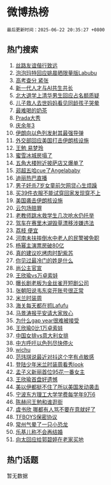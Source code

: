 # 微博热榜

`最后更新时间：2025-06-22 20:35:27 +0800`

## 热门搜索

1. [丝路友谊偕行致远](https://m.weibo.cn/search?containerid=100103type%3D1%26t%3D10%26q%3D%23%E4%B8%9D%E8%B7%AF%E5%8F%8B%E8%B0%8A%E5%81%95%E8%A1%8C%E8%87%B4%E8%BF%9C%23&stream_entry_id=51&isnewpage=1&extparam=seat%3D1%26c_type%3D51%26cate%3D10103%26q%3D%2523%25E4%25B8%259D%25E8%25B7%25AF%25E5%258F%258B%25E8%25B0%258A%25E5%2581%2595%25E8%25A1%258C%25E8%2587%25B4%25E8%25BF%259C%2523%26dgr%3D0%26pos%3D0%26filter_type%3Drealtimehot%26stream_entry_id%3D51%26display_time%3D1750595725%26pre_seqid%3D17505957256400217088101)
1. [泡泡玛特回应姚晨晒限量版Labubu](https://m.weibo.cn/search?containerid=100103type%3D1%26t%3D10%26q%3D%23%E6%B3%A1%E6%B3%A1%E7%8E%9B%E7%89%B9%E5%9B%9E%E5%BA%94%E5%A7%9A%E6%99%A8%E6%99%92%E9%99%90%E9%87%8F%E7%89%88Labubu%23&stream_entry_id=31&isnewpage=1&extparam=seat%3D1%26c_type%3D31%26cate%3D5001%26dgr%3D0%26flag%3D2%26stream_entry_id%3D31%26realpos%3D1%26pos%3D0%26filter_type%3Drealtimehot%26q%3D%2523%25E6%25B3%25A1%25E6%25B3%25A1%25E7%258E%259B%25E7%2589%25B9%25E5%259B%259E%25E5%25BA%2594%25E5%25A7%259A%25E6%2599%25A8%25E6%2599%2592%25E9%2599%2590%25E9%2587%258F%25E7%2589%2588Labubu%2523%26lcate%3D5001%26band_rank%3D1%26display_time%3D1750595725%26pre_seqid%3D17505957256400217088101)
1. [高考查分 紧张](https://m.weibo.cn/search?containerid=100103type%3D1%26t%3D10%26q%3D%E9%AB%98%E8%80%83%E6%9F%A5%E5%88%86+%E7%B4%A7%E5%BC%A0&stream_entry_id=31&isnewpage=1&extparam=seat%3D1%26c_type%3D31%26cate%3D5001%26dgr%3D0%26flag%3D2%26stream_entry_id%3D31%26realpos%3D2%26pos%3D1%26filter_type%3Drealtimehot%26q%3D%25E9%25AB%2598%25E8%2580%2583%25E6%259F%25A5%25E5%2588%2586%2520%25E7%25B4%25A7%25E5%25BC%25A0%26lcate%3D5001%26band_rank%3D2%26display_time%3D1750595725%26pre_seqid%3D17505957256400217088101)
1. [新一代人才与AI共生共长](https://m.weibo.cn/search?containerid=100103type%3D1%26t%3D10%26q%3D%23%E6%96%B0%E4%B8%80%E4%BB%A3%E4%BA%BA%E6%89%8D%E4%B8%8EAI%E5%85%B1%E7%94%9F%E5%85%B1%E9%95%BF%23&stream_entry_id=31&isnewpage=1&extparam=seat%3D1%26c_type%3D31%26cate%3D5001%26dgr%3D0%26flag%3D0%26stream_entry_id%3D31%26realpos%3D3%26pos%3D2%26filter_type%3Drealtimehot%26q%3D%2523%25E6%2596%25B0%25E4%25B8%2580%25E4%25BB%25A3%25E4%25BA%25BA%25E6%2589%258D%25E4%25B8%258EAI%25E5%2585%25B1%25E7%2594%259F%25E5%2585%25B1%25E9%2595%25BF%2523%26lcate%3D5001%26band_rank%3D3%26display_time%3D1750595725%26pre_seqid%3D17505957256400217088101)
1. [北大退学上清华男生回应占名额质疑](https://m.weibo.cn/search?containerid=100103type%3D1%26t%3D10%26q%3D%23%E5%8C%97%E5%A4%A7%E9%80%80%E5%AD%A6%E4%B8%8A%E6%B8%85%E5%8D%8E%E7%94%B7%E7%94%9F%E5%9B%9E%E5%BA%94%E5%8D%A0%E5%90%8D%E9%A2%9D%E8%B4%A8%E7%96%91%23&stream_entry_id=31&isnewpage=1&extparam=seat%3D1%26c_type%3D31%26cate%3D5001%26dgr%3D0%26flag%3D1%26stream_entry_id%3D31%26realpos%3D4%26pos%3D3%26filter_type%3Drealtimehot%26q%3D%2523%25E5%258C%2597%25E5%25A4%25A7%25E9%2580%2580%25E5%25AD%25A6%25E4%25B8%258A%25E6%25B8%2585%25E5%258D%258E%25E7%2594%25B7%25E7%2594%259F%25E5%259B%259E%25E5%25BA%2594%25E5%258D%25A0%25E5%2590%258D%25E9%25A2%259D%25E8%25B4%25A8%25E7%2596%2591%2523%26lcate%3D5001%26band_rank%3D4%26display_time%3D1750595725%26pre_seqid%3D17505957256400217088101)
1. [儿子救人去世妈妈看见同龄孩子哭晕](https://m.weibo.cn/search?containerid=100103type%3D1%26t%3D10%26q%3D%23%E5%84%BF%E5%AD%90%E6%95%91%E4%BA%BA%E5%8E%BB%E4%B8%96%E5%A6%88%E5%A6%88%E7%9C%8B%E8%A7%81%E5%90%8C%E9%BE%84%E5%AD%A9%E5%AD%90%E5%93%AD%E6%99%95%23&stream_entry_id=31&isnewpage=1&extparam=seat%3D1%26c_type%3D31%26cate%3D5001%26dgr%3D0%26flag%3D1%26stream_entry_id%3D31%26realpos%3D5%26pos%3D4%26filter_type%3Drealtimehot%26q%3D%2523%25E5%2584%25BF%25E5%25AD%2590%25E6%2595%2591%25E4%25BA%25BA%25E5%258E%25BB%25E4%25B8%2596%25E5%25A6%2588%25E5%25A6%2588%25E7%259C%258B%25E8%25A7%2581%25E5%2590%258C%25E9%25BE%2584%25E5%25AD%25A9%25E5%25AD%2590%25E5%2593%25AD%25E6%2599%2595%2523%26lcate%3D5001%26band_rank%3D5%26display_time%3D1750595725%26pre_seqid%3D17505957256400217088101)
1. [最难喝的奶茶](https://m.weibo.cn/search?containerid=100103type%3D1%26t%3D10%26q%3D%E6%9C%80%E9%9A%BE%E5%96%9D%E7%9A%84%E5%A5%B6%E8%8C%B6&stream_entry_id=31&isnewpage=1&extparam=seat%3D1%26c_type%3D31%26cate%3D5001%26dgr%3D0%26flag%3D1%26stream_entry_id%3D31%26realpos%3D6%26pos%3D5%26filter_type%3Drealtimehot%26q%3D%25E6%259C%2580%25E9%259A%25BE%25E5%2596%259D%25E7%259A%2584%25E5%25A5%25B6%25E8%258C%25B6%26lcate%3D5001%26band_rank%3D6%26display_time%3D1750595725%26pre_seqid%3D17505957256400217088101)
1. [Prada大秀](https://m.weibo.cn/search?containerid=100103type%3D1%26t%3D10%26q%3DPrada%E5%A4%A7%E7%A7%80&stream_entry_id=31&isnewpage=1&extparam=seat%3D1%26c_type%3D31%26cate%3D5001%26dgr%3D0%26flag%3D1%26stream_entry_id%3D31%26realpos%3D7%26pos%3D6%26filter_type%3Drealtimehot%26q%3DPrada%25E5%25A4%25A7%25E7%25A7%2580%26lcate%3D5001%26band_rank%3D7%26display_time%3D1750595725%26pre_seqid%3D17505957256400217088101)
1. [庆余年3](https://m.weibo.cn/search?containerid=100103type%3D1%26t%3D10%26q%3D%E5%BA%86%E4%BD%99%E5%B9%B43&stream_entry_id=31&isnewpage=1&extparam=seat%3D1%26c_type%3D31%26cate%3D5001%26dgr%3D0%26flag%3D2%26stream_entry_id%3D31%26realpos%3D8%26pos%3D7%26filter_type%3Drealtimehot%26q%3D%25E5%25BA%2586%25E4%25BD%2599%25E5%25B9%25B43%26lcate%3D5001%26band_rank%3D8%26display_time%3D1750595725%26pre_seqid%3D17505957256400217088101)
1. [伊朗向以色列发射其最强导弹](https://m.weibo.cn/search?containerid=100103type%3D1%26t%3D10%26q%3D%23%E4%BC%8A%E6%9C%97%E5%90%91%E4%BB%A5%E8%89%B2%E5%88%97%E5%8F%91%E5%B0%84%E5%85%B6%E6%9C%80%E5%BC%BA%E5%AF%BC%E5%BC%B9%23&stream_entry_id=31&isnewpage=1&extparam=seat%3D1%26c_type%3D31%26cate%3D5001%26dgr%3D0%26flag%3D0%26stream_entry_id%3D31%26realpos%3D9%26pos%3D8%26filter_type%3Drealtimehot%26q%3D%2523%25E4%25BC%258A%25E6%259C%2597%25E5%2590%2591%25E4%25BB%25A5%25E8%2589%25B2%25E5%2588%2597%25E5%258F%2591%25E5%25B0%2584%25E5%2585%25B6%25E6%259C%2580%25E5%25BC%25BA%25E5%25AF%25BC%25E5%25BC%25B9%2523%26lcate%3D5001%26band_rank%3D9%26display_time%3D1750595725%26pre_seqid%3D17505957256400217088101)
1. [外交部回应美国打击伊朗核设施](https://m.weibo.cn/search?containerid=100103type%3D1%26t%3D10%26q%3D%23%E5%A4%96%E4%BA%A4%E9%83%A8%E5%9B%9E%E5%BA%94%E7%BE%8E%E5%9B%BD%E6%89%93%E5%87%BB%E4%BC%8A%E6%9C%97%E6%A0%B8%E8%AE%BE%E6%96%BD%23&stream_entry_id=31&isnewpage=1&extparam=seat%3D1%26c_type%3D31%26cate%3D5001%26dgr%3D0%26flag%3D1%26stream_entry_id%3D31%26realpos%3D10%26pos%3D9%26filter_type%3Drealtimehot%26q%3D%2523%25E5%25A4%2596%25E4%25BA%25A4%25E9%2583%25A8%25E5%259B%259E%25E5%25BA%2594%25E7%25BE%258E%25E5%259B%25BD%25E6%2589%2593%25E5%2587%25BB%25E4%25BC%258A%25E6%259C%2597%25E6%25A0%25B8%25E8%25AE%25BE%25E6%2596%25BD%2523%26lcate%3D5001%26band_rank%3D10%26display_time%3D1750595725%26pre_seqid%3D17505957256400217088101)
1. [王勉 易梦玲](https://m.weibo.cn/search?containerid=100103type%3D1%26t%3D10%26q%3D%E7%8E%8B%E5%8B%89+%E6%98%93%E6%A2%A6%E7%8E%B2&stream_entry_id=31&isnewpage=1&extparam=seat%3D1%26c_type%3D31%26cate%3D5001%26dgr%3D0%26flag%3D2%26stream_entry_id%3D31%26realpos%3D11%26pos%3D10%26filter_type%3Drealtimehot%26q%3D%25E7%258E%258B%25E5%258B%2589%2520%25E6%2598%2593%25E6%25A2%25A6%25E7%258E%25B2%26lcate%3D5001%26band_rank%3D11%26display_time%3D1750595725%26pre_seqid%3D17505957256400217088101)
1. [蜜雪冰城房塌了](https://m.weibo.cn/search?containerid=100103type%3D1%26t%3D10%26q%3D%E8%9C%9C%E9%9B%AA%E5%86%B0%E5%9F%8E%E6%88%BF%E5%A1%8C%E4%BA%86&stream_entry_id=31&isnewpage=1&extparam=seat%3D1%26c_type%3D31%26cate%3D5001%26dgr%3D0%26flag%3D2%26stream_entry_id%3D31%26realpos%3D12%26pos%3D11%26filter_type%3Drealtimehot%26q%3D%25E8%259C%259C%25E9%259B%25AA%25E5%2586%25B0%25E5%259F%258E%25E6%2588%25BF%25E5%25A1%258C%25E4%25BA%2586%26lcate%3D5001%26band_rank%3D12%26display_time%3D1750595725%26pre_seqid%3D17505957256400217088101)
1. [五角大楼附近披萨店又爆单了](https://m.weibo.cn/search?containerid=100103type%3D1%26t%3D10%26q%3D%23%E4%BA%94%E8%A7%92%E5%A4%A7%E6%A5%BC%E9%99%84%E8%BF%91%E6%8A%AB%E8%90%A8%E5%BA%97%E5%8F%88%E7%88%86%E5%8D%95%E4%BA%86%23&stream_entry_id=31&isnewpage=1&extparam=seat%3D1%26c_type%3D31%26cate%3D5001%26dgr%3D0%26flag%3D1%26stream_entry_id%3D31%26realpos%3D13%26pos%3D12%26filter_type%3Drealtimehot%26q%3D%2523%25E4%25BA%2594%25E8%25A7%2592%25E5%25A4%25A7%25E6%25A5%25BC%25E9%2599%2584%25E8%25BF%2591%25E6%258A%25AB%25E8%2590%25A8%25E5%25BA%2597%25E5%258F%2588%25E7%2588%2586%25E5%258D%2595%25E4%25BA%2586%2523%26lcate%3D5001%26band_rank%3D13%26display_time%3D1750595725%26pre_seqid%3D17505957256400217088101)
1. [邓超五哈cue了Angelababy](https://m.weibo.cn/search?containerid=100103type%3D1%26t%3D10%26q%3D%23%E9%82%93%E8%B6%85%E4%BA%94%E5%93%88cue%E4%BA%86Angelababy%23&stream_entry_id=31&isnewpage=1&extparam=seat%3D1%26c_type%3D31%26cate%3D5001%26dgr%3D0%26flag%3D1%26stream_entry_id%3D31%26realpos%3D14%26pos%3D13%26filter_type%3Drealtimehot%26q%3D%2523%25E9%2582%2593%25E8%25B6%2585%25E4%25BA%2594%25E5%2593%2588cue%25E4%25BA%2586Angelababy%2523%26lcate%3D5001%26band_rank%3D14%26display_time%3D1750595725%26pre_seqid%3D17505957256400217088101)
1. [迪丽热巴直播](https://m.weibo.cn/search?containerid=100103type%3D1%26t%3D10%26q%3D%E8%BF%AA%E4%B8%BD%E7%83%AD%E5%B7%B4%E7%9B%B4%E6%92%AD&stream_entry_id=31&isnewpage=1&extparam=seat%3D1%26c_type%3D31%26cate%3D5001%26dgr%3D0%26flag%3D1%26stream_entry_id%3D31%26realpos%3D15%26pos%3D14%26filter_type%3Drealtimehot%26q%3D%25E8%25BF%25AA%25E4%25B8%25BD%25E7%2583%25AD%25E5%25B7%25B4%25E7%259B%25B4%25E6%2592%25AD%26lcate%3D5001%26band_rank%3D15%26display_time%3D1750595725%26pre_seqid%3D17505957256400217088101)
1. [男子奸杀7岁女童前欠网贷心生烦躁](https://m.weibo.cn/search?containerid=100103type%3D1%26t%3D10%26q%3D%23%E7%94%B7%E5%AD%90%E5%A5%B8%E6%9D%807%E5%B2%81%E5%A5%B3%E7%AB%A5%E5%89%8D%E6%AC%A0%E7%BD%91%E8%B4%B7%E5%BF%83%E7%94%9F%E7%83%A6%E8%BA%81%23&stream_entry_id=31&isnewpage=1&extparam=seat%3D1%26c_type%3D31%26cate%3D5001%26dgr%3D0%26flag%3D0%26stream_entry_id%3D31%26realpos%3D16%26pos%3D15%26filter_type%3Drealtimehot%26q%3D%2523%25E7%2594%25B7%25E5%25AD%2590%25E5%25A5%25B8%25E6%259D%25807%25E5%25B2%2581%25E5%25A5%25B3%25E7%25AB%25A5%25E5%2589%258D%25E6%25AC%25A0%25E7%25BD%2591%25E8%25B4%25B7%25E5%25BF%2583%25E7%2594%259F%25E7%2583%25A6%25E8%25BA%2581%2523%26lcate%3D5001%26band_rank%3D16%26display_time%3D1750595725%26pre_seqid%3D17505957256400217088101)
1. [买39件衣服不能试穿回家发现穿不上](https://m.weibo.cn/search?containerid=100103type%3D1%26t%3D10%26q%3D%23%E4%B9%B039%E4%BB%B6%E8%A1%A3%E6%9C%8D%E4%B8%8D%E8%83%BD%E8%AF%95%E7%A9%BF%E5%9B%9E%E5%AE%B6%E5%8F%91%E7%8E%B0%E7%A9%BF%E4%B8%8D%E4%B8%8A%23&stream_entry_id=31&isnewpage=1&extparam=seat%3D1%26c_type%3D31%26cate%3D5001%26dgr%3D0%26flag%3D0%26stream_entry_id%3D31%26realpos%3D17%26pos%3D16%26filter_type%3Drealtimehot%26q%3D%2523%25E4%25B9%25B039%25E4%25BB%25B6%25E8%25A1%25A3%25E6%259C%258D%25E4%25B8%258D%25E8%2583%25BD%25E8%25AF%2595%25E7%25A9%25BF%25E5%259B%259E%25E5%25AE%25B6%25E5%258F%2591%25E7%258E%25B0%25E7%25A9%25BF%25E4%25B8%258D%25E4%25B8%258A%2523%26lcate%3D5001%26band_rank%3D17%26display_time%3D1750595725%26pre_seqid%3D17505957256400217088101)
1. [美国袭击伊朗核设施](https://m.weibo.cn/search?containerid=100103type%3D1%26t%3D10%26q%3D%23%E7%BE%8E%E5%9B%BD%E8%A2%AD%E5%87%BB%E4%BC%8A%E6%9C%97%E6%A0%B8%E8%AE%BE%E6%96%BD%23&stream_entry_id=31&isnewpage=1&extparam=seat%3D1%26c_type%3D31%26cate%3D5001%26dgr%3D0%26flag%3D0%26stream_entry_id%3D31%26realpos%3D18%26pos%3D17%26filter_type%3Drealtimehot%26q%3D%2523%25E7%25BE%258E%25E5%259B%25BD%25E8%25A2%25AD%25E5%2587%25BB%25E4%25BC%258A%25E6%259C%2597%25E6%25A0%25B8%25E8%25AE%25BE%25E6%2596%25BD%2523%26lcate%3D5001%26band_rank%3D18%26display_time%3D1750595725%26pre_seqid%3D17505957256400217088101)
1. [云包场赔罪](https://m.weibo.cn/search?containerid=100103type%3D1%26t%3D10%26q%3D%E4%BA%91%E5%8C%85%E5%9C%BA%E8%B5%94%E7%BD%AA&stream_entry_id=31&isnewpage=1&extparam=seat%3D1%26c_type%3D31%26cate%3D5001%26dgr%3D0%26flag%3D1%26stream_entry_id%3D31%26realpos%3D19%26pos%3D18%26filter_type%3Drealtimehot%26q%3D%25E4%25BA%2591%25E5%258C%2585%25E5%259C%25BA%25E8%25B5%2594%25E7%25BD%25AA%26lcate%3D5001%26band_rank%3D19%26display_time%3D1750595725%26pre_seqid%3D17505957256400217088101)
1. [老教师跳水救学生几次呛水仍托举](https://m.weibo.cn/search?containerid=100103type%3D1%26t%3D10%26q%3D%23%E8%80%81%E6%95%99%E5%B8%88%E8%B7%B3%E6%B0%B4%E6%95%91%E5%AD%A6%E7%94%9F%E5%87%A0%E6%AC%A1%E5%91%9B%E6%B0%B4%E4%BB%8D%E6%89%98%E4%B8%BE%23&stream_entry_id=31&isnewpage=1&extparam=seat%3D1%26c_type%3D31%26cate%3D5001%26dgr%3D0%26flag%3D32768%26stream_entry_id%3D31%26realpos%3D20%26pos%3D19%26filter_type%3Drealtimehot%26q%3D%2523%25E8%2580%2581%25E6%2595%2599%25E5%25B8%2588%25E8%25B7%25B3%25E6%25B0%25B4%25E6%2595%2591%25E5%25AD%25A6%25E7%2594%259F%25E5%2587%25A0%25E6%25AC%25A1%25E5%2591%259B%25E6%25B0%25B4%25E4%25BB%258D%25E6%2589%2598%25E4%25B8%25BE%2523%26lcate%3D5001%26band_rank%3D20%26display_time%3D1750595725%26pre_seqid%3D17505957256400217088101)
1. [驾车在赛里木湖毁草漂移涉嫌违法](https://m.weibo.cn/search?containerid=100103type%3D1%26t%3D10%26q%3D%23%E9%A9%BE%E8%BD%A6%E5%9C%A8%E8%B5%9B%E9%87%8C%E6%9C%A8%E6%B9%96%E6%AF%81%E8%8D%89%E6%BC%82%E7%A7%BB%E6%B6%89%E5%AB%8C%E8%BF%9D%E6%B3%95%23&stream_entry_id=31&isnewpage=1&extparam=seat%3D1%26c_type%3D31%26cate%3D5001%26dgr%3D0%26flag%3D1%26stream_entry_id%3D31%26realpos%3D21%26pos%3D20%26filter_type%3Drealtimehot%26q%3D%2523%25E9%25A9%25BE%25E8%25BD%25A6%25E5%259C%25A8%25E8%25B5%259B%25E9%2587%258C%25E6%259C%25A8%25E6%25B9%2596%25E6%25AF%2581%25E8%258D%2589%25E6%25BC%2582%25E7%25A7%25BB%25E6%25B6%2589%25E5%25AB%258C%25E8%25BF%259D%25E6%25B3%2595%2523%26lcate%3D5001%26band_rank%3D21%26display_time%3D1750595725%26pre_seqid%3D17505957256400217088101)
1. [荔枝 便宜](https://m.weibo.cn/search?containerid=100103type%3D1%26t%3D10%26q%3D%E8%8D%94%E6%9E%9D+%E4%BE%BF%E5%AE%9C&stream_entry_id=31&isnewpage=1&extparam=seat%3D1%26c_type%3D31%26cate%3D5001%26dgr%3D0%26flag%3D0%26stream_entry_id%3D31%26realpos%3D22%26pos%3D21%26filter_type%3Drealtimehot%26q%3D%25E8%258D%2594%25E6%259E%259D%2520%25E4%25BE%25BF%25E5%25AE%259C%26lcate%3D5001%26band_rank%3D22%26display_time%3D1750595725%26pre_seqid%3D17505957256400217088101)
1. [河南未扶摔倒水中老人的民警被免职](https://m.weibo.cn/search?containerid=100103type%3D1%26t%3D10%26q%3D%23%E6%B2%B3%E5%8D%97%E6%9C%AA%E6%89%B6%E6%91%94%E5%80%92%E6%B0%B4%E4%B8%AD%E8%80%81%E4%BA%BA%E7%9A%84%E6%B0%91%E8%AD%A6%E8%A2%AB%E5%85%8D%E8%81%8C%23&stream_entry_id=31&isnewpage=1&extparam=seat%3D1%26c_type%3D31%26cate%3D5001%26dgr%3D0%26flag%3D0%26stream_entry_id%3D31%26realpos%3D23%26pos%3D22%26filter_type%3Drealtimehot%26q%3D%2523%25E6%25B2%25B3%25E5%258D%2597%25E6%259C%25AA%25E6%2589%25B6%25E6%2591%2594%25E5%2580%2592%25E6%25B0%25B4%25E4%25B8%25AD%25E8%2580%2581%25E4%25BA%25BA%25E7%259A%2584%25E6%25B0%2591%25E8%25AD%25A6%25E8%25A2%25AB%25E5%2585%258D%25E8%2581%258C%2523%26lcate%3D5001%26band_rank%3D23%26display_time%3D1750595725%26pre_seqid%3D17505957256400217088101)
1. [杨幂主演票房破80亿](https://m.weibo.cn/search?containerid=100103type%3D1%26t%3D10%26q%3D%23%E6%9D%A8%E5%B9%82%E4%B8%BB%E6%BC%94%E7%A5%A8%E6%88%BF%E7%A0%B480%E4%BA%BF%23&stream_entry_id=31&isnewpage=1&extparam=seat%3D1%26c_type%3D31%26cate%3D5001%26dgr%3D0%26flag%3D1%26stream_entry_id%3D31%26realpos%3D24%26pos%3D23%26filter_type%3Drealtimehot%26q%3D%2523%25E6%259D%25A8%25E5%25B9%2582%25E4%25B8%25BB%25E6%25BC%2594%25E7%25A5%25A8%25E6%2588%25BF%25E7%25A0%25B480%25E4%25BA%25BF%2523%26lcate%3D5001%26band_rank%3D24%26display_time%3D1750595725%26pre_seqid%3D17505957256400217088101)
1. [真的建议吃烤肉时配紫苏](https://m.weibo.cn/search?containerid=100103type%3D1%26t%3D10%26q%3D%23%E7%9C%9F%E7%9A%84%E5%BB%BA%E8%AE%AE%E5%90%83%E7%83%A4%E8%82%89%E6%97%B6%E9%85%8D%E7%B4%AB%E8%8B%8F%23&stream_entry_id=31&isnewpage=1&extparam=seat%3D1%26c_type%3D31%26cate%3D5001%26dgr%3D0%26flag%3D1%26stream_entry_id%3D31%26realpos%3D25%26pos%3D24%26filter_type%3Drealtimehot%26q%3D%2523%25E7%259C%259F%25E7%259A%2584%25E5%25BB%25BA%25E8%25AE%25AE%25E5%2590%2583%25E7%2583%25A4%25E8%2582%2589%25E6%2597%25B6%25E9%2585%258D%25E7%25B4%25AB%25E8%258B%258F%2523%26lcate%3D5001%26band_rank%3D25%26display_time%3D1750595725%26pre_seqid%3D17505957256400217088101)
1. [你见过最冷门的姓是什么](https://m.weibo.cn/search?containerid=100103type%3D1%26t%3D10%26q%3D%23%E4%BD%A0%E8%A7%81%E8%BF%87%E6%9C%80%E5%86%B7%E9%97%A8%E7%9A%84%E5%A7%93%E6%98%AF%E4%BB%80%E4%B9%88%23&stream_entry_id=31&isnewpage=1&extparam=seat%3D1%26c_type%3D31%26cate%3D5001%26dgr%3D0%26flag%3D0%26stream_entry_id%3D31%26realpos%3D26%26pos%3D25%26filter_type%3Drealtimehot%26q%3D%2523%25E4%25BD%25A0%25E8%25A7%2581%25E8%25BF%2587%25E6%259C%2580%25E5%2586%25B7%25E9%2597%25A8%25E7%259A%2584%25E5%25A7%2593%25E6%2598%25AF%25E4%25BB%2580%25E4%25B9%2588%2523%26lcate%3D5001%26band_rank%3D26%26display_time%3D1750595725%26pre_seqid%3D17505957256400217088101)
1. [尚公主官宣](https://m.weibo.cn/search?containerid=100103type%3D1%26t%3D10%26q%3D%E5%B0%9A%E5%85%AC%E4%B8%BB%E5%AE%98%E5%AE%A3&stream_entry_id=31&isnewpage=1&extparam=seat%3D1%26c_type%3D31%26cate%3D5001%26dgr%3D0%26flag%3D0%26stream_entry_id%3D31%26realpos%3D27%26pos%3D26%26filter_type%3Drealtimehot%26q%3D%25E5%25B0%259A%25E5%2585%25AC%25E4%25B8%25BB%25E5%25AE%2598%25E5%25AE%25A3%26lcate%3D5001%26band_rank%3D27%26display_time%3D1750595725%26pre_seqid%3D17505957256400217088101)
1. [王欣瑜vs万卓索娃](https://m.weibo.cn/search?containerid=100103type%3D1%26t%3D10%26q%3D%E7%8E%8B%E6%AC%A3%E7%91%9Cvs%E4%B8%87%E5%8D%93%E7%B4%A2%E5%A8%83&stream_entry_id=31&isnewpage=1&extparam=seat%3D1%26c_type%3D31%26cate%3D5001%26dgr%3D0%26flag%3D0%26stream_entry_id%3D31%26realpos%3D28%26pos%3D27%26filter_type%3Drealtimehot%26q%3D%25E7%258E%258B%25E6%25AC%25A3%25E7%2591%259Cvs%25E4%25B8%2587%25E5%258D%2593%25E7%25B4%25A2%25E5%25A8%2583%26lcate%3D5001%26band_rank%3D28%26display_time%3D1750595725%26pre_seqid%3D17505957256400217088101)
1. [曝长剧老板为金丝雀开短剧公司](https://m.weibo.cn/search?containerid=100103type%3D1%26t%3D10%26q%3D%E6%9B%9D%E9%95%BF%E5%89%A7%E8%80%81%E6%9D%BF%E4%B8%BA%E9%87%91%E4%B8%9D%E9%9B%80%E5%BC%80%E7%9F%AD%E5%89%A7%E5%85%AC%E5%8F%B8&stream_entry_id=31&isnewpage=1&extparam=seat%3D1%26c_type%3D31%26cate%3D5001%26dgr%3D0%26flag%3D0%26stream_entry_id%3D31%26realpos%3D29%26pos%3D28%26filter_type%3Drealtimehot%26q%3D%25E6%259B%259D%25E9%2595%25BF%25E5%2589%25A7%25E8%2580%2581%25E6%259D%25BF%25E4%25B8%25BA%25E9%2587%2591%25E4%25B8%259D%25E9%259B%2580%25E5%25BC%2580%25E7%259F%25AD%25E5%2589%25A7%25E5%2585%25AC%25E5%258F%25B8%26lcate%3D5001%26band_rank%3D29%26display_time%3D1750595725%26pre_seqid%3D17505957256400217088101)
1. [张朝阳说韦东奕开账号很正常](https://m.weibo.cn/search?containerid=100103type%3D1%26t%3D10%26q%3D%23%E5%BC%A0%E6%9C%9D%E9%98%B3%E8%AF%B4%E9%9F%A6%E4%B8%9C%E5%A5%95%E5%BC%80%E8%B4%A6%E5%8F%B7%E5%BE%88%E6%AD%A3%E5%B8%B8%23&stream_entry_id=31&isnewpage=1&extparam=seat%3D1%26c_type%3D31%26cate%3D5001%26dgr%3D0%26flag%3D1%26stream_entry_id%3D31%26realpos%3D30%26pos%3D29%26filter_type%3Drealtimehot%26q%3D%2523%25E5%25BC%25A0%25E6%259C%259D%25E9%2598%25B3%25E8%25AF%25B4%25E9%259F%25A6%25E4%25B8%259C%25E5%25A5%2595%25E5%25BC%2580%25E8%25B4%25A6%25E5%258F%25B7%25E5%25BE%2588%25E6%25AD%25A3%25E5%25B8%25B8%2523%26lcate%3D5001%26band_rank%3D30%26display_time%3D1750595725%26pre_seqid%3D17505957256400217088101)
1. [米兰时装周](https://m.weibo.cn/search?containerid=100103type%3D1%26t%3D10%26q%3D%E7%B1%B3%E5%85%B0%E6%97%B6%E8%A3%85%E5%91%A8&stream_entry_id=31&isnewpage=1&extparam=seat%3D1%26c_type%3D31%26cate%3D5001%26dgr%3D0%26flag%3D1%26stream_entry_id%3D31%26realpos%3D31%26pos%3D30%26filter_type%3Drealtimehot%26q%3D%25E7%25B1%25B3%25E5%2585%25B0%25E6%2597%25B6%25E8%25A3%2585%25E5%2591%25A8%26lcate%3D5001%26band_rank%3D31%26display_time%3D1750595725%26pre_seqid%3D17505957256400217088101)
1. [海关每天都在抓Lafufu](https://m.weibo.cn/search?containerid=100103type%3D1%26t%3D10%26q%3D%23%E6%B5%B7%E5%85%B3%E6%AF%8F%E5%A4%A9%E9%83%BD%E5%9C%A8%E6%8A%93Lafufu%23&stream_entry_id=31&isnewpage=1&extparam=seat%3D1%26c_type%3D31%26cate%3D5001%26dgr%3D0%26flag%3D1%26stream_entry_id%3D31%26realpos%3D32%26pos%3D31%26filter_type%3Drealtimehot%26q%3D%2523%25E6%25B5%25B7%25E5%2585%25B3%25E6%25AF%258F%25E5%25A4%25A9%25E9%2583%25BD%25E5%259C%25A8%25E6%258A%2593Lafufu%2523%26lcate%3D5001%26band_rank%3D32%26display_time%3D1750595725%26pre_seqid%3D17505957256400217088101)
1. [马景涛报平安请大家放心](https://m.weibo.cn/search?containerid=100103type%3D1%26t%3D10%26q%3D%23%E9%A9%AC%E6%99%AF%E6%B6%9B%E6%8A%A5%E5%B9%B3%E5%AE%89%E8%AF%B7%E5%A4%A7%E5%AE%B6%E6%94%BE%E5%BF%83%23&stream_entry_id=31&isnewpage=1&extparam=seat%3D1%26c_type%3D31%26cate%3D5001%26dgr%3D0%26flag%3D1%26stream_entry_id%3D31%26realpos%3D33%26pos%3D32%26filter_type%3Drealtimehot%26q%3D%2523%25E9%25A9%25AC%25E6%2599%25AF%25E6%25B6%259B%25E6%258A%25A5%25E5%25B9%25B3%25E5%25AE%2589%25E8%25AF%25B7%25E5%25A4%25A7%25E5%25AE%25B6%25E6%2594%25BE%25E5%25BF%2583%2523%26lcate%3D5001%26band_rank%3D33%26display_time%3D1750595725%26pre_seqid%3D17505957256400217088101)
1. [为什么gap year很难被接受](https://m.weibo.cn/search?containerid=100103type%3D1%26t%3D10%26q%3D%E4%B8%BA%E4%BB%80%E4%B9%88gap+year%E5%BE%88%E9%9A%BE%E8%A2%AB%E6%8E%A5%E5%8F%97&stream_entry_id=31&isnewpage=1&extparam=seat%3D1%26c_type%3D31%26cate%3D5001%26dgr%3D0%26flag%3D1%26stream_entry_id%3D31%26realpos%3D34%26pos%3D33%26filter_type%3Drealtimehot%26q%3D%25E4%25B8%25BA%25E4%25BB%2580%25E4%25B9%2588gap%2520year%25E5%25BE%2588%25E9%259A%25BE%25E8%25A2%25AB%25E6%258E%25A5%25E5%258F%2597%26lcate%3D5001%26band_rank%3D34%26display_time%3D1750595725%26pre_seqid%3D17505957256400217088101)
1. [王欣瑜0比1万卓索娃](https://m.weibo.cn/search?containerid=100103type%3D1%26t%3D10%26q%3D%23%E7%8E%8B%E6%AC%A3%E7%91%9C0%E6%AF%941%E4%B8%87%E5%8D%93%E7%B4%A2%E5%A8%83%23&stream_entry_id=31&isnewpage=1&extparam=seat%3D1%26c_type%3D31%26cate%3D5001%26dgr%3D0%26flag%3D1%26stream_entry_id%3D31%26realpos%3D35%26pos%3D34%26filter_type%3Drealtimehot%26q%3D%2523%25E7%258E%258B%25E6%25AC%25A3%25E7%2591%259C0%25E6%25AF%25941%25E4%25B8%2587%25E5%258D%2593%25E7%25B4%25A2%25E5%25A8%2583%2523%26lcate%3D5001%26band_rank%3D35%26display_time%3D1750595725%26pre_seqid%3D17505957256400217088101)
1. [中国女排vs意大利女排](https://m.weibo.cn/search?containerid=100103type%3D1%26t%3D10%26q%3D%E4%B8%AD%E5%9B%BD%E5%A5%B3%E6%8E%92vs%E6%84%8F%E5%A4%A7%E5%88%A9%E5%A5%B3%E6%8E%92&stream_entry_id=31&isnewpage=1&extparam=seat%3D1%26c_type%3D31%26cate%3D5001%26dgr%3D0%26flag%3D1%26stream_entry_id%3D31%26realpos%3D36%26pos%3D35%26filter_type%3Drealtimehot%26q%3D%25E4%25B8%25AD%25E5%259B%25BD%25E5%25A5%25B3%25E6%258E%2592vs%25E6%2584%258F%25E5%25A4%25A7%25E5%2588%25A9%25E5%25A5%25B3%25E6%258E%2592%26lcate%3D5001%26band_rank%3D36%26display_time%3D1750595725%26pre_seqid%3D17505957256400217088101)
1. [中方呼吁以色列尽快停火](https://m.weibo.cn/search?containerid=100103type%3D1%26t%3D10%26q%3D%23%E4%B8%AD%E6%96%B9%E5%91%BC%E5%90%81%E4%BB%A5%E8%89%B2%E5%88%97%E5%B0%BD%E5%BF%AB%E5%81%9C%E7%81%AB%23&stream_entry_id=31&isnewpage=1&extparam=seat%3D1%26c_type%3D31%26cate%3D5001%26dgr%3D0%26flag%3D1%26stream_entry_id%3D31%26realpos%3D37%26pos%3D36%26filter_type%3Drealtimehot%26q%3D%2523%25E4%25B8%25AD%25E6%2596%25B9%25E5%2591%25BC%25E5%2590%2581%25E4%25BB%25A5%25E8%2589%25B2%25E5%2588%2597%25E5%25B0%25BD%25E5%25BF%25AB%25E5%2581%259C%25E7%2581%25AB%2523%26lcate%3D5001%26band_rank%3D37%26display_time%3D1750595725%26pre_seqid%3D17505957256400217088101)
1. [wichu](https://m.weibo.cn/search?containerid=100103type%3D1%26t%3D10%26q%3Dwichu&stream_entry_id=31&isnewpage=1&extparam=seat%3D1%26c_type%3D31%26cate%3D5001%26dgr%3D0%26flag%3D1%26stream_entry_id%3D31%26realpos%3D38%26pos%3D37%26filter_type%3Drealtimehot%26q%3Dwichu%26lcate%3D5001%26band_rank%3D38%26display_time%3D1750595725%26pre_seqid%3D17505957256400217088101)
1. [范玮琪说最近对抖这个字有点敏感](https://m.weibo.cn/search?containerid=100103type%3D1%26t%3D10%26q%3D%23%E8%8C%83%E7%8E%AE%E7%90%AA%E8%AF%B4%E6%9C%80%E8%BF%91%E5%AF%B9%E6%8A%96%E8%BF%99%E4%B8%AA%E5%AD%97%E6%9C%89%E7%82%B9%E6%95%8F%E6%84%9F%23&stream_entry_id=31&isnewpage=1&extparam=seat%3D1%26c_type%3D31%26cate%3D5001%26dgr%3D0%26flag%3D1%26stream_entry_id%3D31%26realpos%3D39%26pos%3D38%26filter_type%3Drealtimehot%26q%3D%2523%25E8%258C%2583%25E7%258E%25AE%25E7%2590%25AA%25E8%25AF%25B4%25E6%259C%2580%25E8%25BF%2591%25E5%25AF%25B9%25E6%258A%2596%25E8%25BF%2599%25E4%25B8%25AA%25E5%25AD%2597%25E6%259C%2589%25E7%2582%25B9%25E6%2595%258F%25E6%2584%259F%2523%26lcate%3D5001%26band_rank%3D39%26display_time%3D1750595725%26pre_seqid%3D17505957256400217088101)
1. [登陆少年米兰时装周看秀look](https://m.weibo.cn/search?containerid=100103type%3D1%26t%3D10%26q%3D%23%E7%99%BB%E9%99%86%E5%B0%91%E5%B9%B4%E7%B1%B3%E5%85%B0%E6%97%B6%E8%A3%85%E5%91%A8%E7%9C%8B%E7%A7%80look%23&stream_entry_id=31&isnewpage=1&extparam=seat%3D1%26c_type%3D31%26cate%3D5001%26dgr%3D0%26flag%3D0%26stream_entry_id%3D31%26realpos%3D40%26pos%3D39%26filter_type%3Drealtimehot%26q%3D%2523%25E7%2599%25BB%25E9%2599%2586%25E5%25B0%2591%25E5%25B9%25B4%25E7%25B1%25B3%25E5%2585%25B0%25E6%2597%25B6%25E8%25A3%2585%25E5%2591%25A8%25E7%259C%258B%25E7%25A7%2580look%2523%26lcate%3D5001%26band_rank%3D40%26display_time%3D1750595725%26pre_seqid%3D17505957256400217088101)
1. [孟子义新丽首位95花一番女主](https://m.weibo.cn/search?containerid=100103type%3D1%26t%3D10%26q%3D%23%E5%AD%9F%E5%AD%90%E4%B9%89%E6%96%B0%E4%B8%BD%E9%A6%96%E4%BD%8D95%E8%8A%B1%E4%B8%80%E7%95%AA%E5%A5%B3%E4%B8%BB%23&stream_entry_id=31&isnewpage=1&extparam=seat%3D1%26c_type%3D31%26cate%3D5001%26dgr%3D0%26flag%3D0%26stream_entry_id%3D31%26realpos%3D41%26pos%3D40%26filter_type%3Drealtimehot%26q%3D%2523%25E5%25AD%259F%25E5%25AD%2590%25E4%25B9%2589%25E6%2596%25B0%25E4%25B8%25BD%25E9%25A6%2596%25E4%25BD%258D95%25E8%258A%25B1%25E4%25B8%2580%25E7%2595%25AA%25E5%25A5%25B3%25E4%25B8%25BB%2523%26lcate%3D5001%26band_rank%3D41%26display_time%3D1750595725%26pre_seqid%3D17505957256400217088101)
1. [王欣瑜首盘好遗憾](https://m.weibo.cn/search?containerid=100103type%3D1%26t%3D10%26q%3D%23%E7%8E%8B%E6%AC%A3%E7%91%9C%E9%A6%96%E7%9B%98%E5%A5%BD%E9%81%97%E6%86%BE%23&stream_entry_id=31&isnewpage=1&extparam=seat%3D1%26c_type%3D31%26cate%3D5001%26dgr%3D0%26flag%3D1%26stream_entry_id%3D31%26realpos%3D42%26pos%3D41%26filter_type%3Drealtimehot%26q%3D%2523%25E7%258E%258B%25E6%25AC%25A3%25E7%2591%259C%25E9%25A6%2596%25E7%259B%2598%25E5%25A5%25BD%25E9%2581%2597%25E6%2586%25BE%2523%26lcate%3D5001%26band_rank%3D42%26display_time%3D1750595725%26pre_seqid%3D17505957256400217088101)
1. [美以伊都挺不住了所以美国发动袭击](https://m.weibo.cn/search?containerid=100103type%3D1%26t%3D10%26q%3D%23%E7%BE%8E%E4%BB%A5%E4%BC%8A%E9%83%BD%E6%8C%BA%E4%B8%8D%E4%BD%8F%E4%BA%86%E6%89%80%E4%BB%A5%E7%BE%8E%E5%9B%BD%E5%8F%91%E5%8A%A8%E8%A2%AD%E5%87%BB%23&stream_entry_id=31&isnewpage=1&extparam=seat%3D1%26c_type%3D31%26cate%3D5001%26dgr%3D0%26flag%3D0%26stream_entry_id%3D31%26realpos%3D43%26pos%3D42%26filter_type%3Drealtimehot%26q%3D%2523%25E7%25BE%258E%25E4%25BB%25A5%25E4%25BC%258A%25E9%2583%25BD%25E6%258C%25BA%25E4%25B8%258D%25E4%25BD%258F%25E4%25BA%2586%25E6%2589%2580%25E4%25BB%25A5%25E7%25BE%258E%25E5%259B%25BD%25E5%258F%2591%25E5%258A%25A8%25E8%25A2%25AD%25E5%2587%25BB%2523%26lcate%3D5001%26band_rank%3D43%26display_time%3D1750595725%26pre_seqid%3D17505957256400217088101)
1. [宁波东方理工大学学费每学年9万6](https://m.weibo.cn/search?containerid=100103type%3D1%26t%3D10%26q%3D%23%E5%AE%81%E6%B3%A2%E4%B8%9C%E6%96%B9%E7%90%86%E5%B7%A5%E5%A4%A7%E5%AD%A6%E5%AD%A6%E8%B4%B9%E6%AF%8F%E5%AD%A6%E5%B9%B49%E4%B8%876%23&stream_entry_id=31&isnewpage=1&extparam=seat%3D1%26c_type%3D31%26cate%3D5001%26dgr%3D0%26flag%3D1%26stream_entry_id%3D31%26realpos%3D44%26pos%3D43%26filter_type%3Drealtimehot%26q%3D%2523%25E5%25AE%2581%25E6%25B3%25A2%25E4%25B8%259C%25E6%2596%25B9%25E7%2590%2586%25E5%25B7%25A5%25E5%25A4%25A7%25E5%25AD%25A6%25E5%25AD%25A6%25E8%25B4%25B9%25E6%25AF%258F%25E5%25AD%25A6%25E5%25B9%25B49%25E4%25B8%25876%2523%26lcate%3D5001%26band_rank%3D44%26display_time%3D1750595725%26pre_seqid%3D17505957256400217088101)
1. [陈赫问王勉和谁逛街](https://m.weibo.cn/search?containerid=100103type%3D1%26t%3D10%26q%3D%23%E9%99%88%E8%B5%AB%E9%97%AE%E7%8E%8B%E5%8B%89%E5%92%8C%E8%B0%81%E9%80%9B%E8%A1%97%23&stream_entry_id=31&isnewpage=1&extparam=seat%3D1%26c_type%3D31%26cate%3D5001%26dgr%3D0%26flag%3D0%26stream_entry_id%3D31%26realpos%3D45%26pos%3D44%26filter_type%3Drealtimehot%26q%3D%2523%25E9%2599%2588%25E8%25B5%25AB%25E9%2597%25AE%25E7%258E%258B%25E5%258B%2589%25E5%2592%258C%25E8%25B0%2581%25E9%2580%259B%25E8%25A1%2597%2523%26lcate%3D5001%26band_rank%3D45%26display_time%3D1750595725%26pre_seqid%3D17505957256400217088101)
1. [虞书欣 哪都有人骂不要在意就好了](https://m.weibo.cn/search?containerid=100103type%3D1%26t%3D10%26q%3D%E8%99%9E%E4%B9%A6%E6%AC%A3+%E5%93%AA%E9%83%BD%E6%9C%89%E4%BA%BA%E9%AA%82%E4%B8%8D%E8%A6%81%E5%9C%A8%E6%84%8F%E5%B0%B1%E5%A5%BD%E4%BA%86&stream_entry_id=31&isnewpage=1&extparam=seat%3D1%26c_type%3D31%26cate%3D5001%26dgr%3D0%26flag%3D0%26stream_entry_id%3D31%26realpos%3D46%26pos%3D45%26filter_type%3Drealtimehot%26q%3D%25E8%2599%259E%25E4%25B9%25A6%25E6%25AC%25A3%2520%25E5%2593%25AA%25E9%2583%25BD%25E6%259C%2589%25E4%25BA%25BA%25E9%25AA%2582%25E4%25B8%258D%25E8%25A6%2581%25E5%259C%25A8%25E6%2584%258F%25E5%25B0%25B1%25E5%25A5%25BD%25E4%25BA%2586%26lcate%3D5001%26band_rank%3D46%26display_time%3D1750595725%26pre_seqid%3D17505957256400217088101)
1. [TFBOYS保密协议](https://m.weibo.cn/search?containerid=100103type%3D1%26t%3D10%26q%3DTFBOYS%E4%BF%9D%E5%AF%86%E5%8D%8F%E8%AE%AE&stream_entry_id=31&isnewpage=1&extparam=seat%3D1%26c_type%3D31%26cate%3D5001%26dgr%3D0%26flag%3D0%26stream_entry_id%3D31%26realpos%3D47%26pos%3D46%26filter_type%3Drealtimehot%26q%3DTFBOYS%25E4%25BF%259D%25E5%25AF%2586%25E5%258D%258F%25E8%25AE%25AE%26lcate%3D5001%26band_rank%3D47%26display_time%3D1750595725%26pre_seqid%3D17505957256400217088101)
1. [常州气晕了一只小恐龙](https://m.weibo.cn/search?containerid=100103type%3D1%26t%3D10%26q%3D%E5%B8%B8%E5%B7%9E%E6%B0%94%E6%99%95%E4%BA%86%E4%B8%80%E5%8F%AA%E5%B0%8F%E6%81%90%E9%BE%99&stream_entry_id=31&isnewpage=1&extparam=seat%3D1%26c_type%3D31%26cate%3D5001%26dgr%3D0%26flag%3D0%26stream_entry_id%3D31%26realpos%3D48%26pos%3D47%26filter_type%3Drealtimehot%26q%3D%25E5%25B8%25B8%25E5%25B7%259E%25E6%25B0%2594%25E6%2599%2595%25E4%25BA%2586%25E4%25B8%2580%25E5%258F%25AA%25E5%25B0%258F%25E6%2581%2590%25E9%25BE%2599%26lcate%3D5001%26band_rank%3D48%26display_time%3D1750595725%26pre_seqid%3D17505957256400217088101)
1. [乐基儿称不会再结婚](https://m.weibo.cn/search?containerid=100103type%3D1%26t%3D10%26q%3D%23%E4%B9%90%E5%9F%BA%E5%84%BF%E7%A7%B0%E4%B8%8D%E4%BC%9A%E5%86%8D%E7%BB%93%E5%A9%9A%23&stream_entry_id=31&isnewpage=1&extparam=seat%3D1%26c_type%3D31%26cate%3D5001%26dgr%3D0%26flag%3D1%26stream_entry_id%3D31%26realpos%3D49%26pos%3D48%26filter_type%3Drealtimehot%26q%3D%2523%25E4%25B9%2590%25E5%259F%25BA%25E5%2584%25BF%25E7%25A7%25B0%25E4%25B8%258D%25E4%25BC%259A%25E5%2586%258D%25E7%25BB%2593%25E5%25A9%259A%2523%26lcate%3D5001%26band_rank%3D49%26display_time%3D1750595725%26pre_seqid%3D17505957256400217088101)
1. [向太回应给郭碧婷在老家买地](https://m.weibo.cn/search?containerid=100103type%3D1%26t%3D10%26q%3D%23%E5%90%91%E5%A4%AA%E5%9B%9E%E5%BA%94%E7%BB%99%E9%83%AD%E7%A2%A7%E5%A9%B7%E5%9C%A8%E8%80%81%E5%AE%B6%E4%B9%B0%E5%9C%B0%23&stream_entry_id=31&isnewpage=1&extparam=seat%3D1%26c_type%3D31%26cate%3D5001%26dgr%3D0%26flag%3D1%26stream_entry_id%3D31%26realpos%3D50%26pos%3D49%26filter_type%3Drealtimehot%26q%3D%2523%25E5%2590%2591%25E5%25A4%25AA%25E5%259B%259E%25E5%25BA%2594%25E7%25BB%2599%25E9%2583%25AD%25E7%25A2%25A7%25E5%25A9%25B7%25E5%259C%25A8%25E8%2580%2581%25E5%25AE%25B6%25E4%25B9%25B0%25E5%259C%25B0%2523%26lcate%3D5001%26band_rank%3D50%26display_time%3D1750595725%26pre_seqid%3D17505957256400217088101)

## 热门话题

暂无数据
